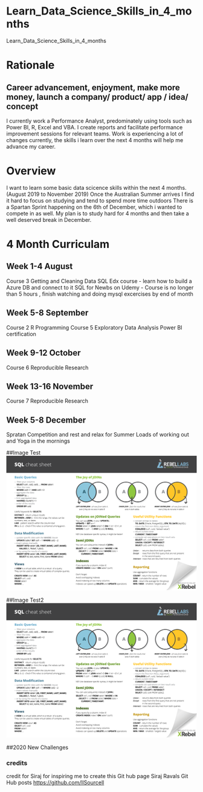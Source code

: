 


# Learn_Data_Science_Skills_in_4_months
Learn_Data_Science_Skills_in_4_months

# Rationale
## Career advancement, enjoyment, make more money, launch a company/ product/ app / idea/ concept
I currently work a Performance Analyst, predominately using tools such as Power BI, R, Excel and VBA.
I create reports and facilitate performance 
improvement sessions for relevant teams.
Work is experiencing a lot of changes currently, the skills i learn over the next 4 months will help me advance my career.

# Overview
I want to learn some basic data scicence skills within the next 4 months.(August 2019 to November 2019)
Once the Australian Summer arrives I find it hard to focus on studying and tend to spend more time outdoors
There is a Spartan Sprint happening on the 6th of December, which i wanted to compete in as well.
My plan is to study hard for 4 months and then take a well deserved break in December.

# 4 Month Curriculam
## Week 1-4 August
Course 3  Getting and Cleaning Data
SQL Edx course - learn how to build a Azure DB and connect to it
SQL for Newbs on Udemy - Course is no longer than 5 hours , finish watching and doing mysql excercises by end of month

## Week 5-8 September
Course 2 R Programming 
Course 5 Exploratory Data Analysis
Power BI certification

## Week 9-12 October
Course 6 Reproducible Research

## Week 13-16 November
Course 7 Reproducible Research

## Week 5-8 December
Spratan Competition and rest and relax for Summer
Loads of working out and Yoga in the mornings

##Image Test
![](images/pretty_image.png)

##Image Test2
![](https://github.com/praveenkandasamy/Learn_Data_Science_Skills_in_4_months/blob/master/Images/pretty_image.png)

##2020 
New Challenges

### credits
credit for Siraj for inspiring me to create this Git hub page
Siraj Ravals Git Hub posts
https://github.com/llSourcell

